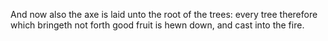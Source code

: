 And now also the axe is laid unto the root of the trees: every tree therefore which bringeth not forth good fruit is hewn down, and cast into the fire.
